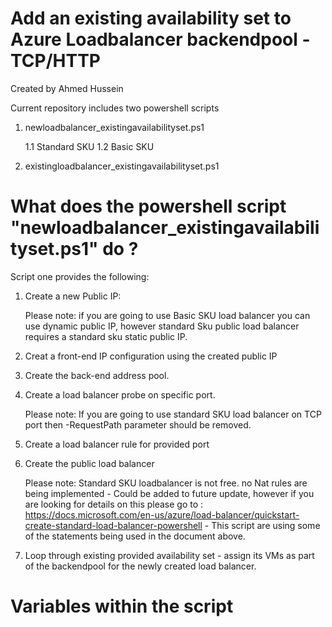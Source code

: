 # Add an existing availability set to Azure Loadbalancer backendpool - TCP/HTTP
Created by Ahmed Hussein

Current repository includes two powershell scripts

1. newloadbalancer_existingavailabilityset.ps1
    
    1.1 Standard SKU
    1.2 Basic SKU
    
2. existingloadbalancer_existingavailabilityset.ps1

# What does the powershell script "newloadbalancer_existingavailabilityset.ps1" do ? 

Script one provides the following:

1. Create a new Public IP:  
      
      Please note: if you are going to use Basic SKU load balancer you can use dynamic public IP, however standard Sku public load balancer requires a standard sku static public IP.
      
2. Creat a front-end IP configuration using the created public IP 

3. Create the back-end address pool.

4. Create a load balancer probe on specific port.
    
    Please note: If you are going to use standard SKU load balancer on TCP port then -RequestPath parameter should be removed. 

5. Create a load balancer rule for provided port

6. Create the public load balancer
   
   Please note: Standard SKU loadbalancer is not free. no Nat rules are being implemented - Could be added to future update, however if you are looking for details on this please go to : https://docs.microsoft.com/en-us/azure/load-balancer/quickstart-create-standard-load-balancer-powershell - This script are using some of the statements being used in the document above.
   
7. Loop through existing provided availability set - assign its VMs as part of the backendpool for the newly created load balancer.


# Variables within the script

